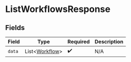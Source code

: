 # ListWorkflowsResponse


## Fields

| Field                                             | Type                                              | Required                                          | Description                                       |
| ------------------------------------------------- | ------------------------------------------------- | ------------------------------------------------- | ------------------------------------------------- |
| `data`                                            | List<[Workflow](../../models/shared/Workflow.md)> | :heavy_check_mark:                                | N/A                                               |